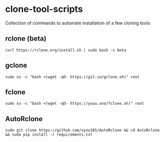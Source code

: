 # clone-tool-scripts
Collection of commands to automate installation of a few cloning tools

## rclone (beta)
```
curl https://rclone.org/install.sh | sudo bash -s beta
```

## gclone
```
sudo su -c "bash <(wget -qO- https://git.io/gclone.sh)" root
```

## fclone
```
sudo su -c "bash <(wget -qO- https://yuuu.uno/fclone.sh)" root
```

## AutoRclone
```
sudo git clone https://github.com/xyou365/AutoRclone && cd AutoRclone && sudo pip install -r requirements.txt
```
